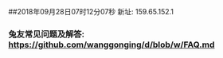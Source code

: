 ##2018年09月28日07时12分07秒 新址: 159.65.152.1
### 兔友常见问题及解答: https://github.com/wanggonging/d/blob/w/FAQ.md
